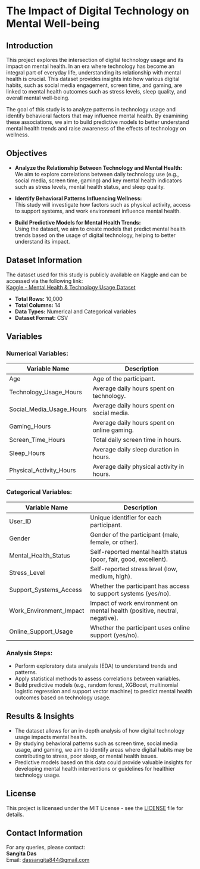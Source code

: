 # **The Impact of Digital Technology on Mental Well-being**

## **Introduction**

This project explores the intersection of digital technology usage and its impact on mental health. In an era where technology has become an integral part of everyday life, understanding its relationship with mental health is crucial. This dataset provides insights into how various digital habits, such as social media engagement, screen time, and gaming, are linked to mental health outcomes such as stress levels, sleep quality, and overall mental well-being.

The goal of this study is to analyze patterns in technology usage and identify behavioral factors that may influence mental health. By examining these associations, we aim to build predictive models to better understand mental health trends and raise awareness of the effects of technology on wellness.

## **Objectives**

- **Analyze the Relationship Between Technology and Mental Health:**  
  We aim to explore correlations between daily technology use (e.g., social media, screen time, gaming) and key mental health indicators such as stress levels, mental health status, and sleep quality.
  
- **Identify Behavioral Patterns Influencing Wellness:**  
  This study will investigate how factors such as physical activity, access to support systems, and work environment influence mental health.

- **Build Predictive Models for Mental Health Trends:**  
  Using the dataset, we aim to create models that predict mental health trends based on the usage of digital technology, helping to better understand its impact.

## **Dataset Information**

The dataset used for this study is publicly available on Kaggle and can be accessed via the following link:  
[Kaggle - Mental Health & Technology Usage Dataset](https://www.kaggle.com/datasets/waqi786/mental-health-and-technology-usage-dataset/data)

- **Total Rows:** 10,000  
- **Total Columns:** 14  
- **Data Types:** Numerical and Categorical variables  
- **Dataset Format:** CSV

## **Variables**

### **Numerical Variables:**

| **Variable Name**           | **Description**                                            |
|-----------------------------|------------------------------------------------------------|
| Age                         | Age of the participant.                                   |
| Technology_Usage_Hours      | Average daily hours spent on technology.                   |
| Social_Media_Usage_Hours    | Average daily hours spent on social media.                 |
| Gaming_Hours                | Average daily hours spent on online gaming.                |
| Screen_Time_Hours           | Total daily screen time in hours.                          |
| Sleep_Hours                 | Average daily sleep duration in hours.                     |
| Physical_Activity_Hours     | Average daily physical activity in hours.                  |

### **Categorical Variables:**

| **Variable Name**           | **Description**                                            |
|-----------------------------|------------------------------------------------------------|
| User_ID                     | Unique identifier for each participant.                    |
| Gender                      | Gender of the participant (male, female, or other).        |
| Mental_Health_Status        | Self-reported mental health status (poor, fair, good, excellent). |
| Stress_Level                | Self-reported stress level (low, medium, high).            |
| Support_Systems_Access      | Whether the participant has access to support systems (yes/no). |
| Work_Environment_Impact     | Impact of work environment on mental health (positive, neutral, negative). |
| Online_Support_Usage       | Whether the participant uses online support (yes/no).      |

### **Analysis Steps:**
- Perform exploratory data analysis (EDA) to understand trends and patterns.
- Apply statistical methods to assess correlations between variables.
- Build predictive models (e.g., random forest, XGBoost, multinomial logistic regression and support vector machine) to predict mental health outcomes based on technology usage.

## **Results & Insights**

- The dataset allows for an in-depth analysis of how digital technology usage impacts mental health.  
- By studying behavioral patterns such as screen time, social media usage, and gaming, we aim to identify areas where digital habits may be contributing to stress, poor sleep, or mental health issues.
- Predictive models based on this data could provide valuable insights for developing mental health interventions or guidelines for healthier technology usage.

## **License**

This project is licensed under the MIT License - see the [LICENSE](https://github.com/dassangita844/Mental_Health_and_Technology/blob/main/LICENSE) file for details.

## **Contact Information**

For any queries, please contact:  
**Sangita Das**  
Email: dassangita844@gmail.com
